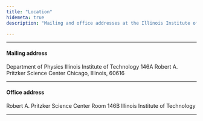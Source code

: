 ```yaml
---
title: "Location"
hidemeta: true
description: "Mailing and office addresses at the Illinois Institute of Technology."

---
```


---

#### Mailing address

Department of Physics
Illinois Institute of Technology
146A Robert A. Pritzker Science Center
Chicago, Illinois, 60616

---

#### Office address

Robert A. Pritzker Science Center
Room 146B
Illinois Institute of Technology

---


